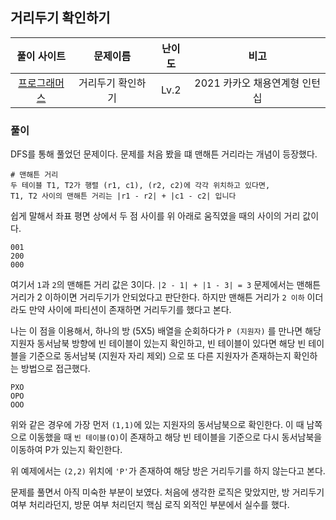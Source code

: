 ## 거리두기 확인하기

|풀이 사이트|문제이름|난이도|비고|
|:---:|:---:|:---:|:---:|
|[프로그래머스](https://school.programmers.co.kr/learn/courses/30/lessons/81302)|거리두기 확인하기|Lv.2|2021 카카오 채용연계형 인턴십|

### 풀이
DFS를 통해 풀었던 문제이다. 문제를 처음 봤을 떄 맨해튼 거리라는 개념이 등장했다. 
```
# 맨해튼 거리
두 테이블 T1, T2가 행렬 (r1, c1), (r2, c2)에 각각 위치하고 있다면,
T1, T2 사이의 맨해튼 거리는 |r1 - r2| + |c1 - c2| 입니다
```

쉽게 말해서 좌표 평면 상에서 두 점 사이를 위 아래로 움직였을 때의 사이의 거리 값이다. 

```
001
200
000
```

여기서 `1`과 `2`의 맨해튼 거리 값은 3이다. `|2 - 1| + |1 - 3| = 3`  문제에서는 맨해튼 거리가 2 이하이면 거리두기가 안되었다고 판단한다. 하지만 맨해튼 거리가 `2 이하` 이더라도 만약 사이에 파티션이 존재하면 거리두기를 했다고 본다. 

나는 이 점을 이용해서, 하나의 방 (5X5) 배열을 순회하다가 `P (지원자)` 를 만나면 해당 지원자 동서남북 방향에 빈 테이블이 있는지 확인하고, 빈 테이블이 있다면 해당 빈 테이블을 기준으로 동서남북 (지원자 자리 제외) 으로 또 다른 지원자가 존재하는지 확인하는 방법으로 접근했다.

```
PXO
OPO
OOO
```
위와 같은 경우에 가장 먼저 `(1,1)`에 있는 지원자의 동서남북으로 확인한다. 이 때 남쪽으로 이동했을 때 `빈 테이블(O)`이 존재하고 해당 빈 테이블을 기준으로 다시 동서남북을 이동하여 P가 있는지 확인한다. 

위 예제에서는 `(2,2)` 위치에 `'P'`가 존재하여 해당 방은 거리두기를 하지 않는다고 본다. 

문제를 풀면서 아직 미숙한 부분이 보였다. 처음에 생각한 로직은 맞았지만, 방 거리두기 여부 처리라던지, 방문 여부 처리던지 핵심 로직 외적인 부분에서 실수를 했다.